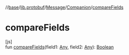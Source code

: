 //[base](../../../../index.md)/[lib.protobuf](../../index.md)/[Message](../index.md)/[Companion](index.md)/[compareFields](compare-fields.md)

# compareFields

[js]\
fun [compareFields](compare-fields.md)(field1: [Any](https://kotlinlang.org/api/latest/jvm/stdlib/kotlin/-any/index.html), field2: [Any](https://kotlinlang.org/api/latest/jvm/stdlib/kotlin/-any/index.html)): [Boolean](https://kotlinlang.org/api/latest/jvm/stdlib/kotlin/-boolean/index.html)
